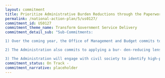 ```yaml
---
layout: commitment
title: Prioritize Administrative Burden Reductions through the Paperwork Reduction Act
permalink: /national-action-plan/5/us0127/
commitment_id: US0127
commitment_theme_name: Transform Government Service Delivery
commitment_detail_sub: "Sub-Commitments:

1) Over the coming year, the Office of Management and Budget commits to supporting Federal agencies in both of these steps, including by developing and sharing burden assessment and reduction tools and resources with Federal agencies and through the review of paperwork requests under the Paperwork Reduction Act.

2) The Administration also commits to applying a bur- den-reducing lens to implementation of major initiatives, as it did with the implementation of the application for student loan debt relief launched in October 2022. 

3) The Administration will engage with civil society to identify high-priority programs to target for administrative burden reduction efforts, including engagement through the U.S. Department of Justice’s Legal Aid Interagency Roundtable, as further outlined in the Equal Justice Under the Law section below."
commitment_status: On Track -
commitment_narrative: placeholder
---
```


